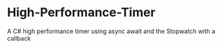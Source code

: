 # High-Performance-Timer
A C# high performance timer using async await and the Stopwatch with a callback
